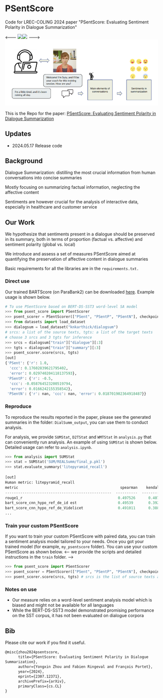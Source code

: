 # PSentScore
Code for LREC-COLING 2024 paper "PSentScore: Evaluating Sentiment Polarity in Dialogue Summarization"

<--- <img src="./fig/summ_sentiment.png.png" width="300" class="left"><img src="./fig/logo.png" width="400" class="center"> --->
<img src="./fig/summ_sentiment.png" width=650 class="center">

This is the Repo for the paper: [PSentScore: Evaluating Sentiment Polarity in Dialogue Summarization](https://arxiv.org/abs/2307.12371)

## Updates
- 2024.05.17 Release code

## Background
Dialogue Summarization: distilling the most crucial information from human conversations into concise summaries

Mostly focusing on summarizing factual information, neglecting the affective content

Sentiments are however crucial for the analysis of interactive data, especially in healthcare and customer service

## Our Work
We hypothesize that sentiments present in a dialogue should be preserved in its summary, both in terms of proportion (factual vs. affective) and sentiment polarity (global vs. local)

We introduce and assess a set of measures PSentScore aimed at quantifying the preservation of affective content in dialogue summaries

Basic requirements for all the libraries are in the `requirements.txt.`

### Direct use
Our trained BARTScore (on ParaBank2) can be downloaded [here](https://drive.google.com/file/d/1_7JfF7KOInb7ZrxKHIigTMR4ChVET01m/view?usp=sharing). Example usage is shown below.

```python
# To use PSentScore based on BERT-DS-SST3 word-level SA model
>>> from psent_score import PSentScorer
>>> psent_scorer = PSentScorer(["PSent", "PSentP", "PSentN"], checkpoint='/home/getalp/zhouy/Models/bert_ds_sst3_5e-5_5_42')
>>> from datasets import load_dataset
>>> dialogsum = load_dataset("knkarthick/dialogsum")
# srcs: a list of the source texts, tgts: a list of the target texts
# choose 3 srcs and 3 tgts for inference
>>> srcs = dialogsum["train"]["dialogue"][:3]
>>> tgts = dialogsum["train"]["summary"][:3]
>>> psent_scorer.score(srcs, tgts) 
[out]
{'PSent': {'r': 1.0,
  'ccc': 0.17602839621795402,
  'error': 0.029740204118137593},
 'PSentP': {'r': -0.5,
  'ccc': -0.058764523200519794,
  'error': 0.0166242155358542},
 'PSentN': {'r': nan, 'ccc': nan, 'error': 0.018701902364918487}}
```


### Reproduce
To reproduce the results reported in the paper, please see the generated summaries in the folder: `DialSumm_output`, you can use them to conduct analysis.

For analysis, we provide `SUMStat`, `D2TStat` and `WMTStat` in `analysis.py` that can conveniently run analysis. An example of using `SUMStat` is shown below. Detailed usage can refer to `analysis.ipynb`.

```python
>>> from analysis import SUMStat
>>> stat = SUMStat('SUM/REALSumm/final_p.pkl')
>>> stat.evaluate_summary('litepyramid_recall')

[out]
Human metric: litepyramid_recall
metric                                               spearman    kendalltau
-------------------------------------------------  ----------  ------------
rouge1_r                                            0.497526      0.407974
bart_score_cnn_hypo_ref_de_id est                   0.49539       0.392728
bart_score_cnn_hypo_ref_de_Videlicet                0.491011      0.388237
...
```

### Train your custom PSentScore
If you want to train your custom PSentScore with paired data, you can train a sentiment analysis model tailored to your needs. Once you got your trained model (for example, `my_psentscore` folder). You can use your custom PSentScore as shown below.
<-- we provide the scripts and detailed instructions in the `train` folder. -->

```python
>>> from psent_score import PSentScorer
>>> psent_scorer = PSentScorer(["PSent", "PSentP", "PSentN"], checkpoint='my_psentscore') # your custom SA model path
>>> psent_scorer.score(srcs, tgts) # srcs is the list of source texts and tgts is the list of target texts
```


### Notes on use
- Our measure relies on a word-level sentiment analysis model which is biased and might not be available for all languages
- While the BERT-DS-SST3 model demonstrated promising performance on the SST corpus, it has not been evaluated on dialogue corpora

## Bib
Please cite our work if you find it useful.
```
@misc{zhou2024psentscore,
      title={PSentScore: Evaluating Sentiment Polarity in Dialogue Summarization}, 
      author={Yongxin Zhou and Fabien Ringeval and François Portet},
      year={2024},
      eprint={2307.12371},
      archivePrefix={arXiv},
      primaryClass={cs.CL}
}
```
